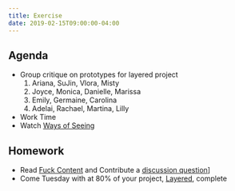 ```yaml
---
title: Exercise
date: 2019-02-15T09:00:00-04:00
---
```


## Agenda

- Group critique on prototypes for layered project
  1. Ariana, SuJin, Vlora, Misty
  2. Joyce, Monica, Danielle, Marissa
  3. Emily, Germaine, Carolina
  4. Adelai, Rachael, Martina, Lilly
- Work Time
- Watch [Ways of Seeing](https://www.youtube.com/watch?v=0pDE4VX_9Kk)

## Homework

- Read [Fuck Content](https://prmlg.ht/2BFVSil) and Contribute a [discussion question](https://prmlg.ht/2BApCNw)]
- Come Tuesday with at 80% of your project, [Layered](/projects/layered), complete
